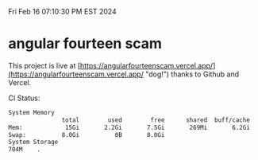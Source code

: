 Fri Feb 16 07:10:30 PM EST 2024

# angular fourteen scam


This project is live at [https://angularfourteenscam.vercel.app/](https://angularfourteenscam.vercel.app/ "dog!") thanks to Github and Vercel.

CI Status: 

```bash
System Memory
               total        used        free      shared  buff/cache   available
Mem:            15Gi       2.2Gi       7.5Gi       269Mi       6.2Gi        13Gi
Swap:          8.0Gi          0B       8.0Gi
System Storage
704M	.
```
```bash
